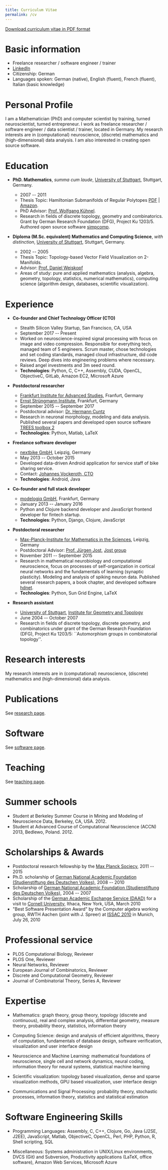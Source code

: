 ```yaml
---
title: Curriculum Vitae
permalink: /cv
---
```


[Download curriculum vitae in PDF format](/cv/cv_effenberger.pdf)

# Basic information

* Freelance researcher / software engineer / trainer
* [LinkedIn](https://www.linkedin.com/in/felix-effenberger/)
* Citizenship: German
* Languages spoken: German (native), English (fluent), French (fluent), Italian (basic knowledge)

# Personal Profile

I am a Mathematician (PhD) and computer scientist by training, turned neuroscientist, turned entrepreneur. 
I work as freelance researcher / software engineer / data scientist / trainer, located in Germany.
My research interests are in (computational) neuroscience, (discrete) mathematics and (high-dimensional) data analysis.
I am also interested in creating open source software.

# Education

* **PhD. Mathematics**, *summa cum laude*, [University of Stuttgart](http://uni-stuttgart.de), Stuttgart, Germany.
  * 2007 -- 2011
  * Thesis Topic: Hamiltonian Submanifolds of Regular Polytopes 
    [PDF](/files/dissertation_effenberger.pdf) |
    [Amazon](https://www.amazon.de/Hamiltonian-submanifolds-regular-polytopes-Effenberger/dp/3832527583/).
  * PhD Advisor: [Prof. Wolfgang Kühnel](https://de.wikipedia.org/wiki/Wolfgang_K%C3%BChnel_(Mathematiker)).
  * Research in fields of discrete topology, geometry and combinatorics. Grant by German Research Foundation (DFG), Project Ku 1203/5. Authored open source software [simpcomp](/software).

* **Diploma (M.Sc. equivalent) Mathematics and Computing Science**, *with distinction*, [University of Stuttgart](http://uni-stuttgart.de), Stuttgart, Germany.
  * 2002 -- 2005
  * Thesis Topic: Topology-based Vector Field Visualization on 2-Manifolds.
  * Advisor: [Prof. Daniel Weiskopf](https://www.vis.uni-stuttgart.de/institut/mitarbeiter/Weiskopf-00001/)
  * Areas of study: pure and applied mathematics (analysis, algebra, geometry, topology, statistics, numerical mathematics), computing science (algorithm design, databases, scientific visualization).

# Experience

* **Co-founder and Chief Technology Officer (CTO)**
  * Stealth Silicon Valley Startup, San Francisco, CA, USA
  * September 2017 -- Present
  * Worked on neuroscience-inspired signal processing with focus on image and video compression. Responsible for everything tech, managed team of 5 engineers. Scrum master, chose technologies and set coding standards, managed cloud infrastructure, did code reviews. Deep dives into engineering problems where necessary. 
  * Raised angel investments and 3m seed round.
  * **Technologies**: Python, C, C++, Assembly, CUDA, OpenCL, ObjectiveC, GitLab, Amazon EC2, Microsoft Azure

* **Postdoctoral researcher** 
  * [Frankfurt Institute for Advanced Studies](http://fias.uni-frankfurt.de), Franfurt, Germany
  * [Ernst Strüngmann Institute](http://www.esi-frankfurt.de), Frankfurt, Germany
  * September 2015 -- September 2017
  * Postdoctoral advisor: [Dr. Hermann Cuntz](https://www.fias.science/en/neuroscience/research-groups/hermann-cuntz/)
  * Research in neuronal morphology, modeling and data analysis. Published several papers and developed open source software [TREES toolbox 2](https://www.treestoolbox.org/)
  * **Technologies**: Python, Matlab, LaTeX  

* **Freelance software developer**
  * [nextbike GmbH](http://nextbike.com), Leipzig, Germany
  * May 2013 -- October 2015
  * Developed data-driven Android application for service staff of bike sharing service.
  * Contact: [Johannes Vockeroth, CTO](https://www.linkedin.com/in/johannes-vockeroth-8885709a/)
  * **Technologies**: Android, Java

* **Co-founder and full stack developer**
  * [modelogiq GmbH](http://modelogiq.com), Frankfurt, Germany
  * January 2013 -- January 2016
  * Python and Clojure backend developer and JavaScript frontend developer for fintech startup.
  * **Technologies**: Python, Django, Clojure, JavaScript

* **Postdoctoral researcher**
  * [Max-Planck-Institute for Mathematics in the Sciences](http://www.mis.mpg.de), Leipzig, Germany
  *   Postdoctoral Advisor: [Prof. Jürgen Jost](https://www.mis.mpg.de/de/jjost/juergen-jost.html), [Jost group](https://www.mis.mpg.de/de/jjost/research.html)
  * November 2011 -- September 2015
  * Research in mathematical neurobiology and computational neuroscience, focus on processes of self-organization in cortical neural networks and the fundamentals of learning (synaptic plasticity). Modeling and analysis of spiking neuron data. Published several research papers, a book chapter, and developed software [hdnet](/software).
  * **Technologies**: Python, Sun Grid Engine, LaTeX

* **Research assistant**
  * [University of Stuttgart](http://uni-stuttgart.de), [Institute for Geometry and Topology](http://www.igt.uni-stuttgart.de)
  * June 2004 -- October 2007
  * Research in fields of discrete topology, discrete geometry, and combinatorics under grant of the German Research Foundation (DFG), Project Ku 1203/5: ``Automorphism groups in combinatorial topology''.

# Research interests

My research interests are in (computational) neuroscience, (discrete) mathematics and (high-dimensional) data analysis.

# Publications

See [research page](/research).

# Software

See [software page](/software).

# Teaching

See [teaching page](/teaching).


# Summer schools

* Student at Berkeley Summer Course in Mining and Modeling of Neuroscience Data, Berkeley, CA, USA. 2012.
* Student at Advanced Course of Computational Neuroscience (ACCN) 2013, Bedlewo, Poland. 2012.


# Scholarships & Awards

* Postdoctoral research fellowship by the [Max Planck Sociecy](https://www.mpg.de), 2011 -- 2015
* Ph.D. scholarship of [German National Academic Foundation (Studienstiftung des Deutschen Volkes)](http://www.studienstiftung.de/), 2008 -- 2010
* Scholarship of [German National Academic Foundation (Studienstiftung des Deutschen Volkes)](http://www.studienstiftung.de/), 2004 -- 2007
* Scholarship of the [German Academic Exchange Service (DAAD)](https://www.daad.de) for a visit to [Cornell University](https://www.cornell.edu/), Ithaca, New York, USA, March 2010
* "Best Software Presentation Award" by the Computer algebra working group, RWTH Aachen (joint with J. Spreer) at [ISSAC 2010](http://www.issac-conference.org/2010/) in Munich, July 26, 2010


# Professional service

* PLOS Computational Biology, Reviewer
* PLOS One, Reviewer
* Neural Networks, Reviewer
* European Journal of Combinatorics, Reviewer
* Discrete and Computational Geometry, Reviewer
* Journal of Combinatorial Theory, Series A, Reviewer

# Expertise

* Mathematics:
  graph theory,
  group theory,
  topology (discrete and continuous),
  real and complex analysis,
  differential geometry,
  measure theory,
  probability theory,
  statistics,
  information theory

* Computing Science:
  design and analysis of efficient algorithms,
  theory of computation,
  fundamentals of database design,
  software verification,
  visualization and user interface design

* Neuroscience and Machine Learning:
  mathematical foundations of neuroscience,
  single cell and network dynamics,
  neural coding,
  information theory for neural systems,
  statistical machine learning 

* Scientific visualization:
  topology based visualization,
  dense and sparse visualization methods,
  GPU based visualization,
  user interface design

* Communications and Signal Processing:
  probability theory,
  stochastic processes,
  information theory,
  statistics and statistical estimation


# Software Engineering Skills

* Programming Languages:
  Assembly,
  C, C++,
  Clojure,
  Go,
  Java (J2SE, J2EE),
  JavaScript,
  Matlab,
  ObjectiveC,
  OpenCL,
  Perl,
  PHP,
  Python,
  R,
  Shell scripting,
  SQL

* Miscellaneous:
  Systems administration in UNIX/Linux environments,
  DVCS (Git) and Subversion,
  Productivity applications (LaTeX, office software),
  Amazon Web Services,
  Microsoft Azure
